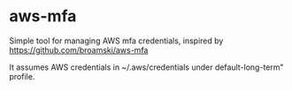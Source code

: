 # aws-mfa

Simple tool for managing AWS mfa credentials, inspired by https://github.com/broamski/aws-mfa

It assumes AWS credentials in ~/.aws/credentials under default-long-term" profile.